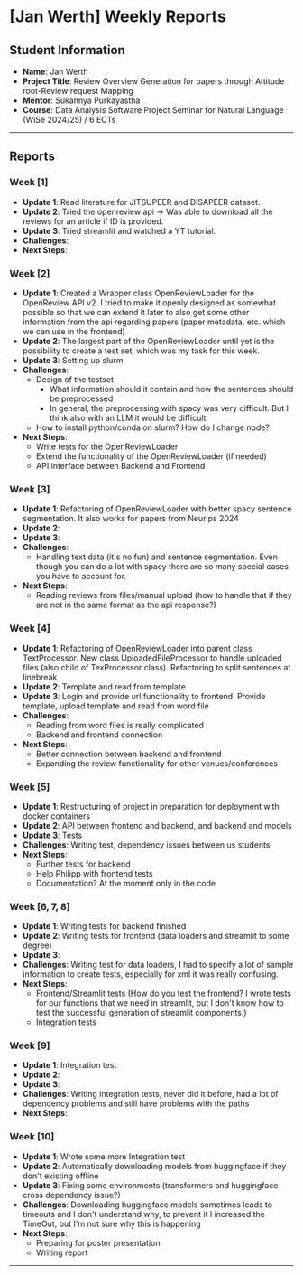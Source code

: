 # [Jan Werth] Weekly Reports

## Student Information

- **Name**: Jan Werth
- **Project Title**: Review Overview Generation for papers through Attitude root-Review request Mapping
- **Mentor**: Sukannya Purkayastha
- **Course**: Data Analysis Software Project Seminar for Natural Language (WiSe 2024/25) / 6 ECTs

---

## Reports

### Week [1]

- **Update 1**: Read literature for JITSUPEER and DISAPEER dataset.
- **Update 2**: Tried the openreview api -> Was able to download all the reviews for an article if ID is provided.
- **Update 3**: Tried streamlit and watched a YT tutorial.
- **Challenges**:
- **Next Steps**:

### Week [2]

- **Update 1**: Created a Wrapper class OpenReviewLoader for the OpenReview API v2. I tried to make it openly designed
  as somewhat
  possible so that we can extend it later to also get some other information from the api regarding papers (paper
  metadata, etc. which we can use in the frontend)
- **Update 2**: The largest part of the OpenReviewLoader until yet is the possibility to create a test set, which was my
  task for this week.
- **Update 3**: Setting up slurm
- **Challenges**:
    - Design of the testset
        - What information should it contain and how the sentences should be preprocessed
        - In general, the preprocessing with spacy was very difficult. But I think also with an LLM it would be
          difficult.
    - How to install python/conda on slurm? How do I change node?
- **Next Steps**:
    - Write tests for the OpenReviewLoader
    - Extend the functionality of the OpenReviewLoader (if needed)
    - API interface between Backend and Frontend

### Week [3]

- **Update 1**: Refactoring of OpenReviewLoader with better spacy sentence segmentation. It also works for papers from
  Neurips 2024
- **Update 2**:
- **Update 3**:
- **Challenges**:
    - Handling text data (it's no fun) and sentence segmentation. Even though you can do a lot with spacy
      there are so many special cases you have to account for.
- **Next Steps**:
    - Reading reviews from files/manual upload (how to handle that if they are not in the same format as the api
      response?)

### Week [4]

- **Update 1**: Refactoring of OpenReviewLoader into parent class TextProcessor. New class UploadedFileProcessor to
  handle uploaded files (also child of TexProcessor class). Refactoring to split sentences at linebreak
- **Update 2**: Template and read from template
- **Update 3**: Login and provide url functionality to frontend. Provide template, upload template and read from word
  file
- **Challenges**:
    - Reading from word files is really complicated
    - Backend and frontend connection
- **Next Steps**:
    - Better connection between backend and frontend
    - Expanding the review functionality for other venues/conferences

### Week [5]

- **Update 1**: Restructuring of project in preparation for deployment with docker containers
- **Update 2**: API between frontend and backend, and backend and models
- **Update 3**: Tests
- **Challenges**: Writing test, dependency issues between us students
- **Next Steps**:
    - Further tests for backend
    - Help Philipp with frontend tests
    - Documentation? At the moment only in the code

### Week [6, 7, 8]

- **Update 1**: Writing tests for backend finished
- **Update 2**: Writing tests for frontend (data loaders and streamlit to some degree)
- **Update 3**:
- **Challenges**: Writing test for data loaders, I had to specify a lot of sample information to create tests,
  especially for xml it was really confusing.
- **Next Steps**:
    - Frontend/Streamlit tests (How do you test the frontend? I wrote tests for our functions that we need in streamlit, but I don't know how to test the successful generation of streamlit components.)
    - Integration tests 


### Week [9]

- **Update 1**: Integration test
- **Update 2**: 
- **Update 3**:
- **Challenges**: Writing integration tests, never did it before, had a lot of dependency problems and still have problems with the paths
- **Next Steps**:

### Week [10]

- **Update 1**: Wrote some more Integration test
- **Update 2**: Automatically downloading models from huggingface if they don't existing offline
- **Update 3**: Fixing some environments (transformers and huggingface cross dependency issue?)
- **Challenges**: Downloading huggingface models sometimes leads to timeouts and I don't understand why, to prevent it I increased the TimeOut, but I'm not sure why this is happening
- **Next Steps**:
  - Preparing for poster presentation
  - Writing report
---
